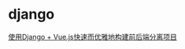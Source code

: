 django
======

[使用Django + Vue.js快速而优雅地构建前后端分离项目](http://mp.weixin.qq.com/s?__biz=MzIwNjQwMzUwMQ==&mid=2247484894&idx=1&sn=a4c84a650feb0ca30e915e555c8f80db&chksm=9723671ca054ee0ac0c976fe7521e248845558d952bbb8bea011f7bd12bc83921f44d009f6d9&mpshare=1&scene=23&srcid=0123hvyN1RC5PCGaQYQwir4d#rd)

